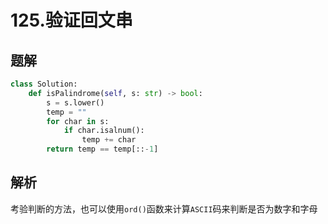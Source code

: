 # 125.验证回文串

## 题解

```python
class Solution:
    def isPalindrome(self, s: str) -> bool:
        s = s.lower()
        temp = ""
        for char in s:
            if char.isalnum():
                temp += char
        return temp == temp[::-1]
```

## 解析

考验判断的方法，也可以使用`ord()`函数来计算`ASCII`码来判断是否为数字和字母
